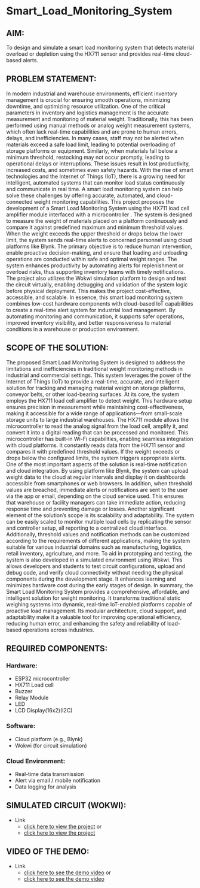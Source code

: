 # Smart_Load_Monitoring_System
## AIM:
To design and simulate a smart load monitoring system that detects material overload or depletion using the HX711 sensor and provides real-time cloud-based alerts.
## PROBLEM STATEMENT:
In modern industrial and warehouse environments, efficient inventory management is crucial for ensuring smooth operations, minimizing downtime, and optimizing resource utilization. One of the critical parameters in inventory and logistics management is the accurate measurement and monitoring of material weight. Traditionally, this has been performed using manual methods or analog weight measurement systems, which often lack real-time capabilities and are prone to human errors, delays, and inefficiencies.
In many cases, staff may not be alerted when materials exceed a safe load limit, leading to potential overloading of storage platforms or equipment. Similarly, when materials fall below a minimum threshold, restocking may not occur promptly, leading to operational delays or interruptions. These issues result in lost productivity, increased costs, and sometimes even safety hazards.
With the rise of smart technologies and the Internet of Things (IoT), there is a growing need for intelligent, automated systems that can monitor load status continuously and communicate in real time. A smart load monitoring system can help solve these challenges by offering accurate, automated, and cloud-connected weight monitoring capabilities.
This project proposes the development of a Smart Load Monitoring System using the HX711 load cell amplifier module interfaced with a microcontroller . The system is designed to measure the weight of materials placed on a platform continuously and compare it against predefined maximum and minimum threshold values. When the weight exceeds the upper threshold or drops below the lower limit, the system sends real-time alerts to concerned personnel using cloud platforms like Blynk.
The primary objective is to reduce human intervention, enable proactive decision-making, and ensure that loading and unloading operations are conducted within safe and optimal weight ranges. The system enhances productivity by automating alerts for replenishment or overload risks, thus supporting inventory teams with timely notifications.
The project also utilizes the Wokwi simulation platform to design and test the circuit virtually, enabling debugging and validation of the system logic before physical deployment. This makes the project cost-effective, accessible, and scalable.
In essence, this smart load monitoring system combines low-cost hardware components with cloud-based IoT capabilities to create a real-time alert system for industrial load management. By automating monitoring and communication, it supports safer operations, improved inventory visibility, and better responsiveness to material conditions in a warehouse or production environment.
## SCOPE OF THE SOLUTION:
The proposed Smart Load Monitoring System is designed to address the limitations and inefficiencies in traditional weight monitoring methods in industrial and commercial settings. This system leverages the power of the Internet of Things (IoT) to provide a real-time, accurate, and intelligent solution for tracking and managing material weight on storage platforms, conveyor belts, or other load-bearing surfaces.
At its core, the system employs the HX711 load cell amplifier to detect weight. This hardware setup ensures precision in measurement while maintaining cost-effectiveness, making it accessible for a wide range of applications—from small-scale storage units to large industrial warehouses. The HX711 module allows the microcontroller to read the analog signal from the load cell, amplify it, and convert it into a digital reading that can be processed and monitored.
This microcontroller has built-in Wi-Fi capabilities, enabling seamless integration with cloud platforms. It constantly reads data from the HX711 sensor and compares it with predefined threshold values. If the weight exceeds or drops below the configured limits, the system triggers appropriate alerts.
One of the most important aspects of the solution is real-time notification and cloud integration. By using platform like Blynk, the system can upload weight data to the cloud at regular intervals and display it on dashboards accessible from smartphones or web browsers. In addition, when threshold values are breached, immediate alerts or notifications are sent to the user via the app or email, depending on the cloud service used. This ensures that warehouse or facility managers can take immediate action, reducing response time and preventing damage or losses.
Another significant element of the solution’s scope is its scalability and adaptability. The system can be easily scaled to monitor multiple load cells by replicating the sensor and controller setup, all reporting to a centralized cloud interface. Additionally, threshold values and notification methods can be customized according to the requirements of different applications, making the system suitable for various industrial domains such as manufacturing, logistics, retail inventory, agriculture, and more.
To aid in prototyping and testing, the system is also developed in a simulated environment using Wokwi. This allows developers and students to test circuit configurations, upload and debug code, and verify cloud connectivity without needing the physical components during the development stage. It enhances learning and minimizes hardware cost during the early stages of design.
In summary, the Smart Load Monitoring System provides a comprehensive, affordable, and intelligent solution for weight monitoring. It transforms traditional static weighing systems into dynamic, real-time IoT-enabled platforms capable of proactive load management. Its modular architecture, cloud support, and adaptability make it a valuable tool for improving operational efficiency, reducing human error, and enhancing the safety and reliability of load-based operations across industries.
## REQUIRED COMPONENTS:
### Hardware:
- ESP32 microcontroller                     
- HX711 Load cell
- Buzzer
- Relay Module
- LED
- LCD Display(16x2)(I2C)
### Software:
-	Cloud platform (e.g., Blynk)
-	Wokwi (for circuit simulation)
### Cloud Environment:
-	Real-time data transmission
-	Alert via email / mobile notification
-	Data logging for analysis
## SIMULATED CIRCUIT (WOKWI): 
- Link
   - [click here to view the project](https://wokwi.com/projects/434624373604471809)
     or
   - [click here to view the project](https://wokwi.com/makers/kavinath)
## VIDEO OF THE DEMO:
- Link
   - [click here to see the demo video](https://screenapp.io/app/#/shared/MepISgyW99)
     or
   - [click here to see the demo video](https://www.veed.io/view/79c6e3b0-91c4-485a-a443-594d62f2da52?panel=share)
 

